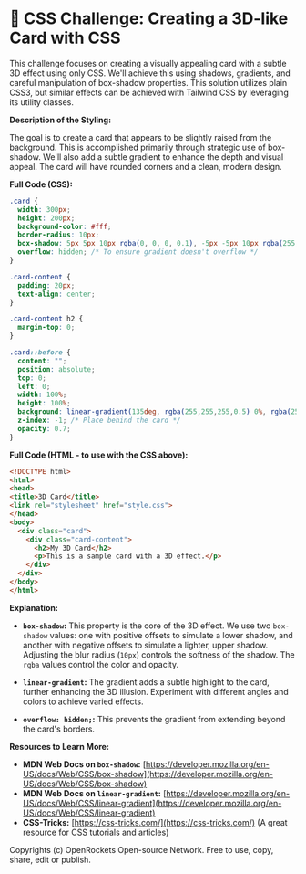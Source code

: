 # 🐞 CSS Challenge:  Creating a 3D-like Card with CSS


This challenge focuses on creating a visually appealing card with a subtle 3D effect using only CSS. We'll achieve this using shadows, gradients, and careful manipulation of box-shadow properties.  This solution utilizes plain CSS3, but similar effects can be achieved with Tailwind CSS by leveraging its utility classes.

**Description of the Styling:**

The goal is to create a card that appears to be slightly raised from the background.  This is accomplished primarily through strategic use of box-shadow. We'll also add a subtle gradient to enhance the depth and visual appeal.  The card will have rounded corners and a clean, modern design.

**Full Code (CSS):**

```css
.card {
  width: 300px;
  height: 200px;
  background-color: #fff;
  border-radius: 10px;
  box-shadow: 5px 5px 10px rgba(0, 0, 0, 0.1), -5px -5px 10px rgba(255, 255, 255, 0.7); /* Key for 3D effect */
  overflow: hidden; /* To ensure gradient doesn't overflow */
}

.card-content {
  padding: 20px;
  text-align: center;
}

.card-content h2 {
  margin-top: 0;
}

.card::before {
  content: "";
  position: absolute;
  top: 0;
  left: 0;
  width: 100%;
  height: 100%;
  background: linear-gradient(135deg, rgba(255,255,255,0.5) 0%, rgba(255,255,255,0) 100%); /* Subtle Gradient */
  z-index: -1; /* Place behind the card */
  opacity: 0.7;
}


```

**Full Code (HTML -  to use with the CSS above):**

```html
<!DOCTYPE html>
<html>
<head>
<title>3D Card</title>
<link rel="stylesheet" href="style.css">
</head>
<body>
  <div class="card">
    <div class="card-content">
      <h2>My 3D Card</h2>
      <p>This is a sample card with a 3D effect.</p>
    </div>
  </div>
</body>
</html>

```

**Explanation:**

* **`box-shadow`:** This property is the core of the 3D effect.  We use two `box-shadow` values: one with positive offsets to simulate a lower shadow, and another with negative offsets to simulate a lighter, upper shadow.  Adjusting the blur radius (`10px`) controls the softness of the shadow.  The `rgba` values control the color and opacity.

* **`linear-gradient`:** The gradient adds a subtle highlight to the card, further enhancing the 3D illusion.  Experiment with different angles and colors to achieve varied effects.

* **`overflow: hidden;`:** This prevents the gradient from extending beyond the card's borders.


**Resources to Learn More:**

* **MDN Web Docs on `box-shadow`:** [https://developer.mozilla.org/en-US/docs/Web/CSS/box-shadow](https://developer.mozilla.org/en-US/docs/Web/CSS/box-shadow)
* **MDN Web Docs on `linear-gradient`:** [https://developer.mozilla.org/en-US/docs/Web/CSS/linear-gradient](https://developer.mozilla.org/en-US/docs/Web/CSS/linear-gradient)
* **CSS-Tricks:** [https://css-tricks.com/](https://css-tricks.com/) (A great resource for CSS tutorials and articles)


Copyrights (c) OpenRockets Open-source Network. Free to use, copy, share, edit or publish.

